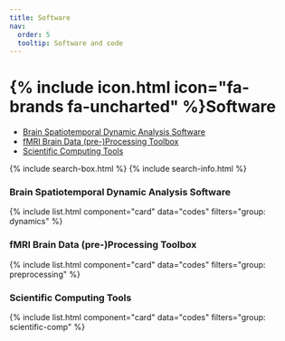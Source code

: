 ```yaml
---
title: Software
nav:
  order: 5
  tooltip: Software and code
---
```


# {% include icon.html icon="fa-brands fa-uncharted" %}Software
* [Brain Spatiotemporal Dynamic Analysis Software](#section-1) 
* [fMRI Brain Data (pre-)Processing Toolbox](#section-2)
* [Scientific Computing Tools](#section-3)

{% include search-box.html %}
{% include search-info.html %}

<a name="section-1"></a>

### Brain Spatiotemporal Dynamic Analysis Software
{% include list.html component="card" data="codes" filters="group: dynamics" %}

<a name="section-2"></a>

### fMRI Brain Data (pre-)Processing Toolbox
{% include list.html component="card" data="codes" filters="group: preprocessing" %}

<a name="section-3"></a>

### Scientific Computing Tools
{% include list.html component="card" data="codes" filters="group: scientific-comp" %}